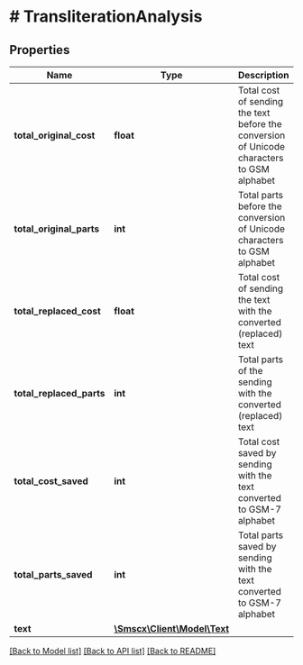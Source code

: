 # # TransliterationAnalysis

## Properties

Name | Type | Description | Notes
------------ | ------------- | ------------- | -------------
**total_original_cost** | **float** | Total cost of sending the text before the conversion of Unicode characters to GSM alphabet |
**total_original_parts** | **int** | Total parts before the conversion of Unicode characters to GSM alphabet |
**total_replaced_cost** | **float** | Total cost of sending the text with the converted (replaced) text |
**total_replaced_parts** | **int** | Total parts of the sending with the converted (replaced) text |
**total_cost_saved** | **int** | Total cost saved by sending with the text converted to GSM-7 alphabet |
**total_parts_saved** | **int** | Total parts saved by sending with the text converted to GSM-7 alphabet |
**text** | [**\Smscx\Client\Model\Text**](Text.md) |  |

[[Back to Model list]](../../README.md#models) [[Back to API list]](../../README.md#endpoints) [[Back to README]](../../README.md)
